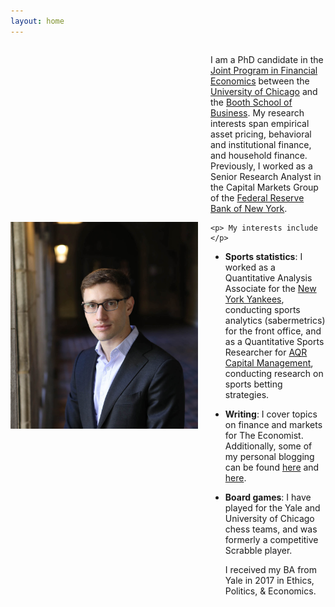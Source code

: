 ```yaml
---
layout: home
---
```


 <div style="display: flex; align-items: center; gap: 20px;">
  <img src="/pdfs/Ben-060_cropped.jpg" alt="Profile Picture" width="300"/>

  <div>
    <p>
      I am a PhD candidate in the <a href="http://financialeconomics.uchicago.edu">Joint Program in Financial Economics</a> between the <a href = "https://economics.uchicago.edu/">University of Chicago</a> and the <a href = "https://www.chicagobooth.edu/phd">Booth School of Business</a>. 
      My research interests span empirical asset pricing, behavioral and institutional finance, and household finance.   Previously, I worked as a Senior Research Analyst in the Capital Markets Group of the <a href="https://www.newyorkfed.org/research">Federal Reserve Bank of New York</a>.
    </p>

    <p> My interests include </p>

- **Sports statistics**: I worked as a Quantitative Analysis Associate for the <a href="https://www.mlb.com/yankees">New York Yankees</a>, conducting sports analytics (sabermetrics) for the front office, and as a Quantitative Sports Researcher for <a href = "https://www.aqr.com/">AQR Capital Management</a>, conducting research on sports betting strategies.
- **Writing**: I cover topics on finance and markets for The Economist. Additionally, some of my personal blogging can be found <a href="https://benmarrow.substack.com/">here</a> and <a href="https://bkad.substack.com/">here</a>. 
- **Board games**: I have played for the Yale and University of Chicago chess teams, and was formerly a competitive Scrabble player.
    
    <p>
      I received my BA from Yale in 2017 in Ethics, Politics, & Economics. 
      <!-- My CV can be found <a href="http://benmarrow.com/pdfs/cv.pdf">here</a>. -->
    </p>
    
    
  </div>
</div>